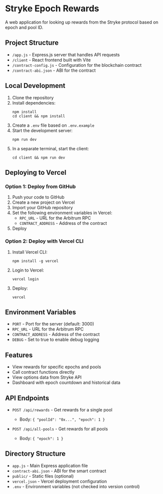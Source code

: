 # Stryke Epoch Rewards

A web application for looking up rewards from the Stryke protocol based on epoch and pool ID.

## Project Structure

- `/app.js` - Express.js server that handles API requests
- `/client` - React frontend built with Vite
- `/contract-config.js` - Configuration for the blockchain contract
- `/contract-abi.json` - ABI for the contract

## Local Development

1. Clone the repository
2. Install dependencies:
   ```
   npm install
   cd client && npm install
   ```
3. Create a `.env` file based on `.env.example`
4. Start the development server:
   ```
   npm run dev
   ```
5. In a separate terminal, start the client:
   ```
   cd client && npm run dev
   ```

## Deploying to Vercel

### Option 1: Deploy from GitHub

1. Push your code to GitHub
2. Create a new project on Vercel
3. Import your GitHub repository
4. Set the following environment variables in Vercel:
   - `RPC_URL` - URL for the Arbitrum RPC
   - `CONTRACT_ADDRESS` - Address of the contract
5. Deploy

### Option 2: Deploy with Vercel CLI

1. Install Vercel CLI:
   ```
   npm install -g vercel
   ```
2. Login to Vercel:
   ```
   vercel login
   ```
3. Deploy:
   ```
   vercel
   ```

## Environment Variables

- `PORT` - Port for the server (default: 3000)
- `RPC_URL` - URL for the Arbitrum RPC
- `CONTRACT_ADDRESS` - Address of the contract
- `DEBUG` - Set to true to enable debug logging

## Features

- View rewards for specific epochs and pools
- Call contract functions directly
- View options data from Stryke API
- Dashboard with epoch countdown and historical data

## API Endpoints

- `POST /api/rewards` - Get rewards for a single pool
  - Body: `{ "poolId": "0x...", "epoch": 1 }`

- `POST /api/all-pools` - Get rewards for all pools
  - Body: `{ "epoch": 1 }`

## Directory Structure

- `app.js` - Main Express application file
- `contract-abi.json` - ABI for the smart contract
- `public/` - Static files (optional)
- `vercel.json` - Vercel deployment configuration
- `.env` - Environment variables (not checked into version control)
